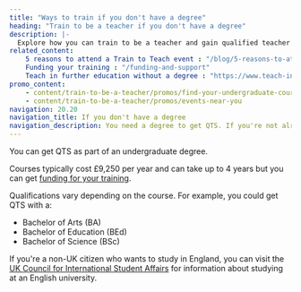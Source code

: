 ```yaml
---
title: "Ways to train if you don't have a degree"
heading: "Train to be a teacher if you don't have a degree"
description: |-
  Explore how you can train to be a teacher and gain qualified teacher status (QTS) if you don’t have a degree.
related_content:
    5 reasons to attend a Train to Teach event : "/blog/5-reasons-to-attend-a-train-to-teach-event"
    Funding your training : "/funding-and-support"
    Teach in further education without a degree : "https://www.teach-in-further-education.campaign.gov.uk"
promo_content:
    - content/train-to-be-a-teacher/promos/find-your-undergraduate-course
    - content/train-to-be-a-teacher/promos/events-near-you
navigation: 20.20
navigation_title: If you don't have a degree
navigation_description: You need a degree to get QTS. If you're not already studying for one, find out more about undergraduate degree courses.
---
```


You can get QTS as part of an undergraduate degree.

Courses typically cost £9,250 per year and can take up to 4 years but you can get [funding for your training](/funding-and-support).

Qualifications vary depending on the course. For example, you could get QTS with a:

- Bachelor of Arts (BA)
- Bachelor of Education (BEd)
- Bachelor of Science (BSc)

If you're a non-UK citizen who wants to study in England, you can visit the [UK Council for International Student Affairs](https://www.ukcisa.org.uk/) for information about studying at an English university.